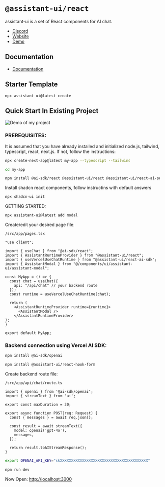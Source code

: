 # `@assistant-ui/react`

assistant-ui is a set of React components for AI chat.

- [Discord](https://discord.gg/S9dwgCNEFs)
- [Website](https://assistant-ui.com/)
- [Demo](https://assistant-ui-rsc-example.vercel.app/)

## Documentation

- [Documentation](https://www.assistant-ui.com/docs/getting-started)

## Starter Template

```
npx assistant-ui@latest create
```

## Quick Start In Existing Project
![Demo of my project](demo.gif)

### PREREQUISITES:
It is assumed that you have already installed and initialized node.js, tailwind, typescript, react, next.js. If not, follow the instructions:
```sh
npx create-next-app@latest my-app --typescript --tailwind
```
```sh
cd my-app
```
```sh
npm install @ai-sdk/react @assistant-ui/react @assistant-ui/react-ai-sdk
```
Install shadcn react components, follow instructins with default answers
```sh
npx shadcn-ui init
```

GETTING STARTED:
```sh
npx assistant-ui@latest add modal
```

Create/edit your desired page file:
```
/src/app/pages.tsx
```

```tsx
"use client";

import { useChat } from "@ai-sdk/react";
import { AssistantRuntimeProvider } from "@assistant-ui/react";
import { useVercelUseChatRuntime } from "@assistant-ui/react-ai-sdk";
import { AssistantModal } from "@/components/ui/assistant-ui/assistant-modal";

const MyApp = () => {
  const chat = useChat({ 
    api: "/api/chat" // your backend route
  });
  const runtime = useVercelUseChatRuntime(chat);

  return (
    <AssistantRuntimeProvider runtime={runtime}>
      <AssistantModal />
    </AssistantRuntimeProvider>
);        
}

export default MyApp; 
```


### Backend connection using Vercel AI SDK:

```sh
npm install @ai-sdk/openai
```

```sh
npm install @assistant-ui/react-hook-form
```

Create backend route file:
```
/src/app/api/chat/route.ts
```

```tsx
import { openai } from '@ai-sdk/openai';
import { streamText } from 'ai';
 
export const maxDuration = 30;
 
export async function POST(req: Request) {
  const { messages } = await req.json();
  
  const result = await streamText({
    model: openai('gpt-4o'),
    messages,
  });
 
  return result.toAIStreamResponse();
}
```

```sh
export OPENAI_API_KEY="skXXXXXXXXXXXXXXXXXXXXXXXXXXXXXXXXXXXXXXXX"
```

```sh
npm run dev
```

Now Open: [http://localhost:3000](http://localhost:3000)
